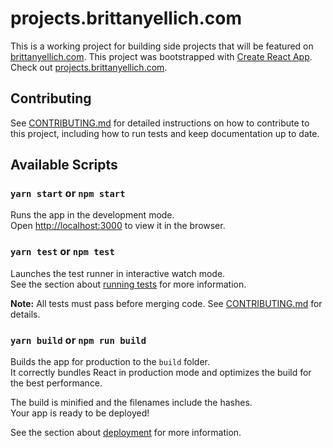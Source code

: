 # projects.brittanyellich.com

This is a working project for building side projects that will be featured on [brittanyellich.com](https://brittanyellich.com). This project was bootstrapped with [Create React App](https://github.com/facebook/create-react-app). Check out [projects.brittanyellich.com](https://projects.brittanyellich.com).

## Contributing

See [CONTRIBUTING.md](CONTRIBUTING.md) for detailed instructions on how to contribute to this project, including how to run tests and keep documentation up to date.

## Available Scripts

### `yarn start` or `npm start`

Runs the app in the development mode.\
Open [http://localhost:3000](http://localhost:3000) to view it in the browser.

### `yarn test` or `npm test`

Launches the test runner in interactive watch mode.\
See the section about [running tests](https://facebook.github.io/create-react-app/docs/running-tests) for more information.

**Note:** All tests must pass before merging code. See [CONTRIBUTING.md](CONTRIBUTING.md) for details.

### `yarn build` or `npm run build`

Builds the app for production to the `build` folder.\
It correctly bundles React in production mode and optimizes the build for the best performance.

The build is minified and the filenames include the hashes.\
Your app is ready to be deployed!

See the section about [deployment](https://facebook.github.io/create-react-app/docs/deployment) for more information.
